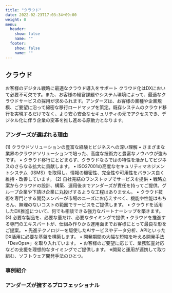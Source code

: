 ```yaml
---
title: "クラウド"
date: 2022-02-23T17:03:34+09:00
weight: 0
menu:
  header:
    show: false
    name: ""
  footer:
    show: false
    name: ""
---
```


## クラウド　
お客様のデジタル戦略に最適なクラウド導入をサポート
クラウド化はDXにおいて必要不可欠です。また、お客様の経営課題やシステム環境によって、最適なクラウドサービスの採用が求められます。アンダーズは、お客様の業種や企業規模、ご要望に沿って綿密な移行ロードマップを策定。既存システムのクラウド移行を実現するだけでなく、より安心安全なセキュリティの元でアクセスでき、デジタル化に伴う企業の変革を推し進める原動力となります。

### アンダーズが選ばれる理由
(1)	クラウドソリューションの豊富な経験とビジネスへの深い理解
•	さまざまな業界のクラウドソリューションで培った、高度な技術力と豊富なノウハウが強みです。
•	クラウド移行にとどまらず、クラウドならではの特性を活かしてビジネスのさらなる拡大に貢献します。
•	ISO27001の高度なセキュリティマネジメントシステム（ISMS）を取得し、情報の機密性、完全性や可用性をバランス良く維持・改善しています。
(2)	自社完結のワンストップでサービスを提供
•	戦略立案からクラウドの設計、構築、運用後までアンダーズが責任を持ってご提供。グループ企業や下請け企業に丸投げするような工程はありません。
•	クラウド技術を専門とする開発メンバーが市場のニーズにお応えすべく、機能や性能はもちろん、無理のないコストの範囲でサービスをご提供します。
•	クラウドを活用したDX推進について、何でも相談できる強力なパートナーシップを築きます。
(3)	必要な製品を、必要な量だけ、必要なタイミングで提供
•	クラウドを推進する専門のエキスパートが、仕組み作りから運用面までお客様にとって最良な形をご提案。
•	先進テクノロジーを駆使したAIサービスやデータ分析、APIといったDX活用に必要な基盤を構築します。
•	開発期間の大幅な短縮を叶える開発手法「DevOps※」を取り入れています。
•	お客様のご要望に応じて、業務監査対応などの支援を理想的なタイミングでご提供します。
※開発と運用が連携して取り組む、ソフトウェア開発手法のひとつ。

### 事例紹介

### アンダーズが擁するプロフェッショナル
